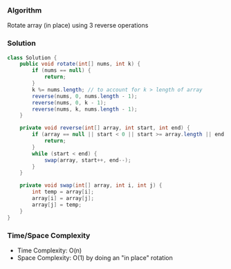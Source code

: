 ### Algorithm

Rotate array (in place) using 3 reverse operations

### Solution

```java
class Solution {
    public void rotate(int[] nums, int k) {
        if (nums == null) {
            return;
        }
        k %= nums.length; // to account for k > length of array
        reverse(nums, 0, nums.length - 1);
        reverse(nums, 0, k - 1);
        reverse(nums, k, nums.length - 1);
    }

    private void reverse(int[] array, int start, int end) {
        if (array == null || start < 0 || start >= array.length || end < 0 || end >= array.length) {
            return;
        }
        while (start < end) {
            swap(array, start++, end--);
        }
    }

    private void swap(int[] array, int i, int j) {
        int temp = array[i];
        array[i] = array[j];
        array[j] = temp;
    }
}
```

### Time/Space Complexity

- Time Complexity: O(n)
- Space Complexity: O(1) by doing an "in place" rotation
